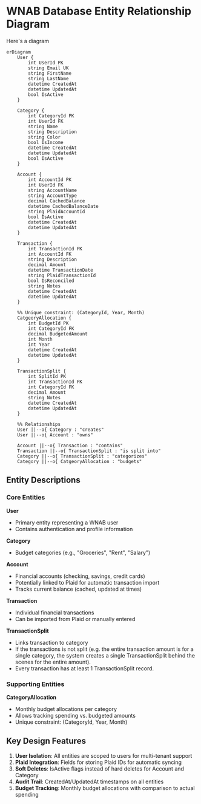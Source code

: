 # WNAB Database Entity Relationship Diagram

Here's a diagram

```mermaid
erDiagram
    User {
        int UserId PK
        string Email UK
        string FirstName
        string LastName
        datetime CreatedAt
        datetime UpdatedAt
        bool IsActive
    }
    
    Category {
        int CategoryId PK
        int UserId FK
        string Name
        string Description
        string Color
        bool IsIncome
        datetime CreatedAt
        datetime UpdatedAt
        bool IsActive
    }
    
    Account {
        int AccountId PK
        int UserId FK
        string AccountName
        string AccountType
        decimal CachedBalance
        datetime CachedBalanceDate
        string PlaidAccountId
        bool IsActive
        datetime CreatedAt
        datetime UpdatedAt
    }
    
    Transaction {
        int TransactionId PK
        int AccountId FK
        string Description
        decimal Amount
        datetime TransactionDate
        string PlaidTransactionId
        bool IsReconciled
        string Notes
        datetime CreatedAt
        datetime UpdatedAt
    }
    
    %% Unique constraint: (CategoryId, Year, Month)
    CatgeoryAllocation {
        int BudgetId PK
        int CategoryId FK
        decimal BudgetedAmount
        int Month
        int Year
        datetime CreatedAt
        datetime UpdatedAt
    }

    TransactionSplit {
        int SplitId PK
        int TransactionId FK
        int CategoryId FK
        decimal Amount
        string Notes
        datetime CreatedAt
        datetime UpdatedAt
    }
    
    %% Relationships
    User ||--o{ Category : "creates"
    User ||--o{ Account : "owns"
    
    Account ||--o{ Transaction : "contains"
    Transaction ||--o{ TransactionSplit : "is split into"
    Category ||--o{ TransactionSplit : "categorizes"
    Category ||--o{ CatgeoryAllocation : "budgets"
```

## Entity Descriptions

### Core Entities

**User**
- Primary entity representing a WNAB user
- Contains authentication and profile information

**Category**
- Budget categories (e.g., "Groceries", "Rent", "Salary")

**Account**
- Financial accounts (checking, savings, credit cards)
- Potentially linked to Plaid for automatic transaction import
- Tracks current balance (cached, updated at times)

**Transaction**
- Individual financial transactions
- Can be imported from Plaid or manually entered

**TransactionSplit**
- Links transaction to category
- If the transactions is not split (e.g. the entire transaction amount is for a single category, the system creates a single TransactionSplit behind the scenes for the entire amount).  
- Every transaction has at least 1 TransactionSplit record.

### Supporting Entities

**CategoryAllocation**
- Monthly budget allocations per category
- Allows tracking spending vs. budgeted amounts
- Unique constraint: (CategoryId, Year, Month)

## Key Design Features

1. **User Isolation**: All entities are scoped to users for multi-tenant support
2. **Plaid Integration**: Fields for storing Plaid IDs for automatic syncing
3. **Soft Deletes**: IsActive flags instead of hard deletes for Account and Category
4. **Audit Trail**: CreatedAt/UpdatedAt timestamps on all entities
6. **Budget Tracking**: Monthly budget allocations with comparison to actual spending